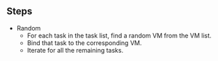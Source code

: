 
## Steps

* Random 
  *   For each task in the task list, find a random VM from the VM list.
  *   Bind that task to the corresponding VM.
  *   Iterate for all the remaining tasks.
